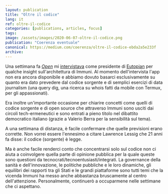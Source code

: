 ```yaml
---
layout: publication
title: "Oltre il codice"
lang: it
ref: oltre-il-codice
categories: [publications, articles, focus]
tags:
image: /assets/images/2020-06-07-oltre-il-codice.png
publication: "Coerenza eventuale"
canonical: https://medium.com/coerenza/oltre-il-codice-ebda2a5e233f
archive:
---
```


Una settimana fa [*Open*](https://www.open.online/) mi [intervistava](https://www.open.online/2020/06/01/ecco-come-sara-immuni-app-per-contenere-i-contagi-del-coronavirus-nella-fase-2/) come presidente di [Eutopian](https://eutopian.eu/) per qualche insight sull'architettura di Immuni. Al momento dell'intervista l'app non era ancora disponibile e abbiamo dovuto basarci esclusivamente su quanto era dato prevedere dal codice sorgente e di semplici esercizi di data journalism (una query dig, una ricerca su whois fatti da mobile con Termux, per gli appassionati).

Era inoltre un'importante occasione per chiarire concetti come quelli di codice sorgente e di open source che attraverso Immuni sono usciti dai circoli tech-ermeneutici e sono entrati a pieno titolo nel dibattito democratico italiano (grazie a Valerio Berra per la sensibilità sul tema).

A una settimana di distanza, è facile confermare che quelle previsioni erano corrette. Non vorrei essere l'ennesimo a citare Lawrence Lessig che 21 anni fa disse: il codice (sorgente) è legge.

Ma è anche facile renderci conto che concentrarsi solo sul codice non ci aiuta a coinvolgere quella parte di opinione pubblica per la quale queste sono questioni da tecnocrati/tecnoentusiasti/integrati. La governance della sanità e dell'innovazione, le politiche pubbliche e le loro dinamiche, gli equilibri dei rapporti tra gli Stati e le grandi piattaforme sono tutti temi che la vicenda Immuni ha messo anche abbastanza bruscamente al centro dell'attenzione. Personalmente, continuerò a occuparmene nelle settimane che ci aspettano.
